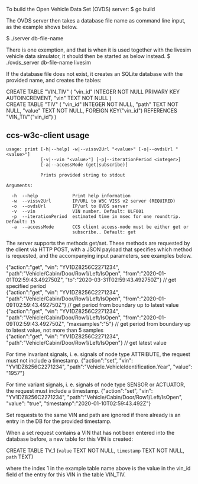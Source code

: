 To build the Open Vehicle Data Set (OVDS) server:
$ go build

The OVDS server then takes a database file name as command line input, as the example shows below.

$ ./server db-file-name

There is one exemption, and that is when it is used together with the livesim vehicle data simulator, it should then be started as below instead.
$ ./ovds_server db-file-name livesim


If the database file does not exist, it creates an SQLite database with the provided name, and creates the tables:

CREATE TABLE "VIN_TIV" ( "vin_id" INTEGER NOT NULL PRIMARY KEY AUTOINCREMENT, "vin" TEXT NOT NULL )<br>
CREATE TABLE "TIV" ( "vin_id" INTEGER NOT NULL, "path" TEXT NOT NULL, "value" TEXT NOT NULL, FOREIGN KEY("vin_id") REFERENCES "VIN_TIV"("vin_id") )

## ccs-w3c-client usage
```
usage: print [-h|--help] -w|--vissv2Url "<value>" [-o|--ovdsUrl "<value>"]
             [-v|--vin "<value>"] [-p|--iterationPeriod <integer>]
             [-a|--accessMode (get|subscribe)]

             Prints provided string to stdout

Arguments:

  -h  --help             Print help information
  -w  --vissv2Url        IP/URL to W3C VISS v2 server (REQUIRED)
  -o  --ovdsUrl          IP/url to OVDS server
  -v  --vin              VIN number. Default: ULF001
  -p  --iterationPeriod  estimated time in msec for one roundtrip. Default: 15
  -a  --accessMode       CCS client access-mode must be either get or
                         subscribe.. Default: get
```
The server supports the methods get/set. These methods are requested by the client via HTTP POST, with a JSON payload that specifies which method is requested, and the accompanying input parameters, see examples below.


{"action":"get", "vin": "YV1DZ8256C2271234", "path":"Vehicle/Cabin/Door/Row1/Left/IsOpen", "from":"2020-01-01T02:59:43.492750Z", "to":"2020-03-31T02:59:43.492750Z"} // get specified period<br>
{"action":"get", "vin": "YV1DZ8256C2271234", "path":"Vehicle/Cabin/Door/Row1/Left/IsOpen", "from":"2020-01-09T02:59:43.492750Z"}  // get period from boundary up to latest value<br>
{"action":"get", "vin": "YV1DZ8256C2271234", "path":"Vehicle/Cabin/Door/Row1/Left/IsOpen", "from":"2020-01-09T02:59:43.492750Z", "maxsamples":"5"}  // get period from boundary up to latest value, not more than 5 samples<br>
{"action":"get", "vin": "YV1DZ8256C2271234", "path":"Vehicle/Cabin/Door/Row1/Left/IsOpen"}  // get latest value


For time invariant signals, i. e. signals of node type ATTRIBUTE, the request must not include a timestamp.
{"action":"set", "vin": "YV1DZ8256C2271234", "path":"Vehicle.VehicleIdentification.Year", "value": "1957"}<br>

For time variant signals, i. e. signals of node type SENSOR or ACTUATOR, the request must include a timestamp.
{"action":"set", "vin": "YV1DZ8256C2271234", "path":"Vehicle/Cabin/Door/Row1/Left/IsOpen", "value": "true", "timestamp":"2020-01-10T02:59:43.492Z"}<br>

Set requests to the same VIN and path are ignored if there already is an entry in the DB for the provided timestamp. 

When a set request contains a VIN that has not been entered into the database before, a new table for this VIN is created:

CREATE TABLE TV_1 (`value` TEXT NOT NULL, `timestamp` TEXT NOT NULL, `path` TEXT)

where the index 1 in the example table name above is the value in the vin_id field of the entry for this VIN in the table VIN_TIV.

